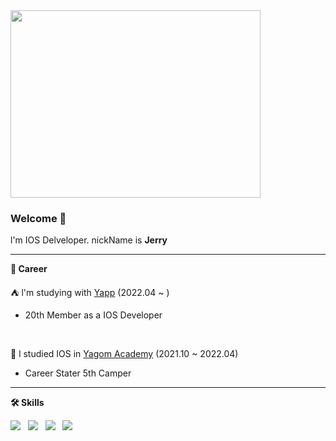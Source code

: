 
<img src="https://user-images.githubusercontent.com/40068674/161518262-ea900153-b027-4985-a130-b2e097096f52.gif" width="400" height="300">
                                                                                                                          
### Welcome 👋 

l'm IOS Delveloper. nickName is **Jerry**

---
**📆 Career**

⛺️ l'm studying with [Yapp](https://www.yapp.co.kr/) (2022.04 ~ ) 

  - 20th Member as a IOS Developer
  
  <br>
  
🐻 l studied IOS in [Yagom Academy](https://www.yagom-academy.kr/) (2021.10 ~ 2022.04) 

  - Career Stater 5th Camper

---

**🛠 Skills**

<p align="left">
<img src="https://img.shields.io/badge/-iOS-%23000000?logo=Apple&logoColor=white"/> &nbsp
<img src="https://img.shields.io/badge/Swift-F05138?style=flat-square&logo=Swift&logoColor=white"/> &nbsp
<img src="https://img.shields.io/badge/Git-F05032?style=flat-square&logo=Git&logoColor=white"/> &nbsp
<img src="https://img.shields.io/badge/GitHub-181717?style=flat-square&logo=GitHub&logoColor=white"/> &nbsp
</p>
